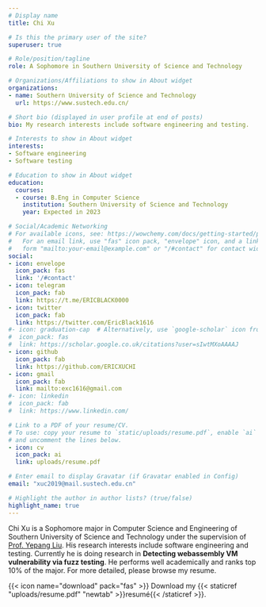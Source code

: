 ```yaml
---
# Display name
title: Chi Xu

# Is this the primary user of the site?
superuser: true

# Role/position/tagline
role: A Sophomore in Southern University of Science and Technology

# Organizations/Affiliations to show in About widget
organizations:
- name: Southern University of Science and Technology
  url: https://www.sustech.edu.cn/

# Short bio (displayed in user profile at end of posts)
bio: My research interests include software engineering and testing.

# Interests to show in About widget
interests:
- Software engineering
- Software testing

# Education to show in About widget
education:
  courses:
  - course: B.Eng in Computer Science
    institution: Southern University of Science and Technology
    year: Expected in 2023

# Social/Academic Networking
# For available icons, see: https://wowchemy.com/docs/getting-started/page-builder/#icons
#   For an email link, use "fas" icon pack, "envelope" icon, and a link in the
#   form "mailto:your-email@example.com" or "/#contact" for contact widget.
social:
- icon: envelope
  icon_pack: fas
  link: '/#contact'
- icon: telegram
  icon_pack: fab
  link: https://t.me/ERICBLACK0000
- icon: twitter
  icon_pack: fab
  link: https://twitter.com/EricBlack1616
#- icon: graduation-cap  # Alternatively, use `google-scholar` icon from `ai` icon pack
#  icon_pack: fas
#  link: https://scholar.google.co.uk/citations?user=sIwtMXoAAAAJ
- icon: github
  icon_pack: fab
  link: https://github.com/ERICXUCHI
- icon: gmail
  icon_pack: fab
  link: mailto:exc1616@gmail.com
#- icon: linkedin
#  icon_pack: fab
#  link: https://www.linkedin.com/

# Link to a PDF of your resume/CV.
# To use: copy your resume to `static/uploads/resume.pdf`, enable `ai` icons in `params.toml`, 
# and uncomment the lines below.
- icon: cv
  icon_pack: ai
  link: uploads/resume.pdf

# Enter email to display Gravatar (if Gravatar enabled in Config)
email: "xuc2019@mail.sustech.edu.cn"

# Highlight the author in author lists? (true/false)
highlight_name: true
---
```


Chi Xu is a Sophomore major in Computer Science and Engineering of Southern University of Science and Technology under the supervision of [Prof. Yepang Liu](https://yepangliu.github.io/). His research interests include software engineering and testing. Currently he is doing research in **Detecting webassembly VM vulnerability via fuzz testing**. He performs well academically and ranks top 10% of the major. For more detailed, please browse my resume.


{{< icon name="download" pack="fas" >}} Download my {{< staticref "uploads/resume.pdf" "newtab" >}}resumé{{< /staticref >}}.
